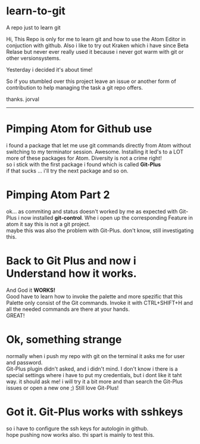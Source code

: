 # learn-to-git
A repo just to learn git

Hi,
This Repo is only for me to learn git and how to use the Atom Editor in conjuction with github.
Also i like to try out Kraken which i have since Beta Relase but never ever really used it because i never got warm with git or other versionsystems.

Yesterday i decided it's about time!

So if you stumbled over this project leave an issue or another form of contribution to help managing the task a git repo offers.

thanks. jorval

---

# Pimping Atom for Github use
i found a package that let me use git commands directly from Atom without switching to my terminator session. Awesome. Installing it led's to a LOT more of these packages for Atom. Diversity is not a crime right!<br />
so i stick with the first package i found which is called **Git-Plus**<br />
if that sucks ... i'll try the next package and so on.

# Pimping Atom Part 2
ok... as commiting and status doesn't worked by me as expected with Git-Plus i now installed **git-control**. Whe i open up the corresponding Feature in atom it say this is not a git project.<br />
maybe this was also the problem with Git-Plus. don't know, still investigating this.

# Back to Git Plus and now i Understand how it works.
And God it **WORKS!**<br />
Good have to learn how to invoke the palette and more spezific that this Palette only consist of the Git commands. Invoke it with CTRL+SHIFT+H and all the needed commands are there at your hands.<br />
GREAT!

# Ok, something strange
normally when i push my repo with git on the terminal it asks me for user and password.<br />
Git-Plus plugin didn't asked, and i didn't mind. I don't know i there is a special settings where i have to put my credentials, but i dont like it taht way. it should ask me! i will try it a bit more and than search the Git-Plus issues or open a new one ;) Still love Git-Plus!

# Got it. Git-Plus works with sshkeys
so i have to configure the ssh keys for autologin in github.<br />
hope pushing now works also. thi spart is mainly to test this.

